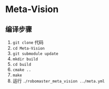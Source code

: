 Meta-Vision
===========

编译步骤
--------

1. `git clone` 代码
2. `cd Meta-Vision`
3. `git submodule update`
4. `mkdir build`
5. `cd build`
6. `cmake ..`
7. `make`
8. 运行 `./robomaster_meta_vision ../meta.yml`